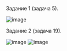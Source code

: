 Задание 1 (задача 5).

![image](https://github.com/student240/bogomolov_lab2/assets/128815643/1a94a383-10d6-4557-8689-0e7ca611945c)

Задание 2 (задача 19).

![image](https://github.com/student240/bogomolov_lab2/assets/128815643/607fd8d1-2d18-4520-b820-e263bf13344b)
![image](https://github.com/student240/bogomolov_lab2/assets/128815643/093d2b82-95b4-43af-b462-8a9cca52fd7b)
